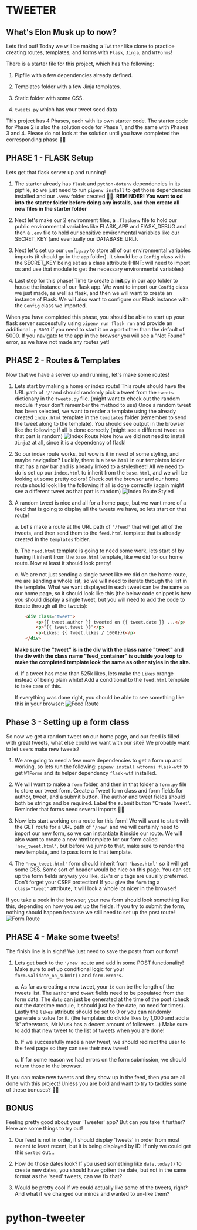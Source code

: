 # TWEETER

## What's Elon Musk up to now?

Lets find out!  Today we will be making a `Twitter` like clone to practice
creating routes, templates, and forms with `Flask`, `Jinja`, and `WTForms`!

There is a starter file for this project, which has the following:

1. Pipfile with a few dependencies already defined.

2. Templates folder with a few Jinja templates.

3. Static folder with some CSS.

4. `tweets.py` which has your tweet seed data


This project has 4 Phases, each with its own starter code.  The starter code for Phase 2 is also the solution code for Phase 1, and the same with Phases 3 and 4.  Please do not look at the solution until you have completed the corresponding phase 🙏🏼



## PHASE 1 - FLASK Setup

Lets get that flask server up and running!


1. The starter already has `flask` and `python-dotenv` dependencies in its
   pipfile, so we just need to run `pipenv install` to get those dependencies
   installed and our `.venv` folder created 👍🏼.  **REMINDER!  You want to cd
   into the starter folder before doing any installs, and then create all new
   files in the starter folder**


2. Next let's make our 2 environment files, a `.flaskenv` file to hold our
   public environmental variables like FLASK_APP and FlASK_DEBUG and then a
   `.env` file to hold our sensitive environmental variables like our SECRET_KEY
   (and eventually our DATABASE_URL).


3. Next let's set up our `config.py` to store all of our environmental variables
   imports (it should go in the `app` folder).  It should be a `Config` class
   with the SECRET_KEY being set as a class attribute (HINT: will need to import
   os and use that module to get the necessary environmental variables)


4. Last step for this phase!  Time to create a __init__.py in our app folder to
   house the instance of our flask app.  We want to import our `Config` class we
   just made, as well as flask, and then we will want to create an instance of
   Flask.  We will also want to configure our Flask instance with the `Config`
   class we imported.



When you have completed this phase, you should be able to start up your flask
server successfully using `pipenv run flask run` and provide an additional `-p
5001` if you need to start it on a port other than the default of 5000.  If you
navigate to the app in the browser you will see a "Not Found" error, as we have
not made any routes yet!



## PHASE 2 - Routes & Templates


Now that we have a server up and running, let's make some routes!


1. Lets start by making a home or index route!  This route should have the URL
   path of `'/'`and should randomly pick a tweet from the `tweets` dictionary in
   the `tweets.py` file. (might want to check out the random module if your
   don't remember the method to use)  Once a random tweet has been selected, we
   want to render a template using the already created `index.html` template in
   the `templates` folder (remember to send the tweet along to the template).
   You should see output in the browser like the following if all is done
   correctly (might see a different tweet as that part is random)
![Index
Route](https://appacademy-open-assets.s3.us-west-1.amazonaws.com/Modular-Curriculum/content/week-18/tweeter-phase2-1.png)
Note how we did not need to install `Jinja2` at all, since it is a dependency of
flask!


2. So our index route works, but wow is it in need of some styling, and maybe
navigation?  Luckily, there is a `base.html` in our templates folder that has a
nav bar and is already linked to a stylesheet!  All we need to do is set up our
`index.html` to inherit from the `base.html`, and we will be looking at some
pretty colors!  Check out the browser and our home route should look like the
following if all is done correctly (again might see a different tweet as that
part is random) ![Index Route
Styled](https://appacademy-open-assets.s3.us-west-1.amazonaws.com/Modular-Curriculum/content/week-18/tweeter-phase2-2.png)


3. A random tweet is nice and all for a home page, but we want more of a feed
   that is going to display all the tweets we have, so lets start on that route!

    a. Let's make a route at the URL path of `'/feed'` that will get all of the
    tweets, and then send them to the `feed.html` template that is already
    created in the `templates` folder.

    b. The `feed.html` template is going to need some work, lets start of by
    having it inherit from the `base.html` template, like we did for our home
    route.  Now at least it should look pretty!

    c. We are not just sending a single tweet like we did on the home route, we
    are sending a whole list, so we will need to iterate through the list in the
    template.  What we want displayed in each tweet can be the same as our home
    page, so it should look like this (the below code snippet is how you should
    display a single tweet, but you will need to add the code to iterate through
    all the tweets):

    ```html
        <div class="tweet">
            <p>{{ tweet.author }} tweeted on {{ tweet.date }} ...</p>
            <p>"{{ tweet.tweet }}"</p>
            <p>Likes: {{ tweet.likes / 1000}}k</p>
        </div>
    ```

    **Make sure the "tweet" is in the div with the class name "tweet" and the
    div with the class name "feed_container" is outside you loop to make the
    completed template look the same as other styles in the site.**

    d. If a tweet has more than 525k likes, lets make the `Likes` orange instead
    of being plain white!  Add a conditional to the `feed.html` template to take
    care of this.


    If everything was done right, you should be able to see something like this
    in your browser: ![Feed
    Route](https://appacademy-open-assets.s3.us-west-1.amazonaws.com/Modular-Curriculum/content/week-18/tweeter-phase2-3.png)


## Phase 3 - Setting up a form class

So now we get a random tweet on our home page, and our feed is filled with great
tweets, what else could we want with our site?  We probably want to let users
make new tweets?


1. We are going to need a few more dependencies to get a form up and working, so
   lets run the following: `pipenv install wtforms flask-wtf` to get `WTForms`
   and its helper dependency `flask-wtf` installed.


2. We will want to make a `form` folder, and then in that folder a `form.py`
   file to store our tweet form. Create a Tweet form class and form fields for
   author, tweet, and a submit button.  The author and tweet fields should both
   be strings and be required.  Label the submit button "Create Tweet".
   Reminder that forms need several imports 👍🏼

3. Now lets start working on a route for this form!  We will want to start with
   the GET route for a URL path of `'/new'` and we will certainly need to import
   our new form, so we can instantiate it inside our route.  We will also want
   to create a new html template for our form called `'new_tweet.html'`, but
   before we jump to that, make sure to render the new template, and to pass
   form to that template.

4. The `'new_tweet.html'` form should inherit from `'base.html'` so it will get
   some CSS.  Some sort of header would be nice on this page.  You can set up
   the form fields anyway you like, `div`'s or `p` tags are usually preferred.
   Don't forget your CSRF protection!  If you give the `form` tag a
   `class="tweet"` attribute, it will look a whole lot nicer in the browser!


If you take a peek in the browser, your new form should look something like
this, depending on how you set up the fields.  If you try to submit the form,
nothing should happen because we still need to set up the post route! ![Form
Route](https://appacademy-open-assets.s3.us-west-1.amazonaws.com/Modular-Curriculum/content/week-18/tweeter-phase3.png)


## PHASE 4 - Make some tweets!

The finish line is in sight!  We just need to save the posts from our form!

1. Lets get back to the `'/new'` route and add in some POST functionality!  Make
   sure to set up conditional logic for your `form.validate_on_submit()` and
   `form.errors`.

    a. As far as creating a new tweet, your `id` can be the length of the tweets
    list.  The `author` and `tweet` fields need to be populated from the form
    data.  The `date` can just be generated at the time of the post (check out
    the datetime module, it should just be the date, no need for times). Lastly
    the `likes` attribute should be set to 0 or you can randomly generate a
    value for it. (the templates do divide likes by 1,000 and add a 'k'
    afterwards, Mr Musk has a decent amount of followers...)  Make sure to add
    that new tweet to the list of tweets when you are done!

    b. If we successfully made a new tweet, we should redirect the user to the
    `feed` page so they can see their new tweet!

    c. If for some reason we had errors on the form submission, we should return
    those to the browser.


If you can make new tweets and they show up in the feed, then you are all done
with this project!  Unless you are bold and want to try to tackles some of these
bonuses? 💪🏻


## BONUS

Feeling pretty good about your 'Tweeter' app?  But can you take it further?
Here are some things to try out!

1. Our feed is not in order, it should display 'tweets' in order from most
   recent to least recent, but it is being displayed by ID.  If only we could
   get this `sorted` out...

2. How do those dates look?  If you used something like `date.today()` to create
   new dates, you should have gotten the date, but not in the same format as the
   'seed' tweets, can we fix that?

3. Would be pretty cool if we could actually like some of the tweets, right?
   And what if we changed our minds and wanted to un-like them?
# python-tweeter

